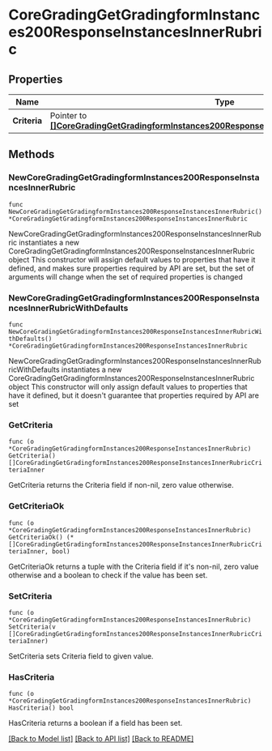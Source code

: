 # CoreGradingGetGradingformInstances200ResponseInstancesInnerRubric

## Properties

Name | Type | Description | Notes
------------ | ------------- | ------------- | -------------
**Criteria** | Pointer to [**[]CoreGradingGetGradingformInstances200ResponseInstancesInnerRubricCriteriaInner**](CoreGradingGetGradingformInstances200ResponseInstancesInnerRubricCriteriaInner.md) |  | [optional] 

## Methods

### NewCoreGradingGetGradingformInstances200ResponseInstancesInnerRubric

`func NewCoreGradingGetGradingformInstances200ResponseInstancesInnerRubric() *CoreGradingGetGradingformInstances200ResponseInstancesInnerRubric`

NewCoreGradingGetGradingformInstances200ResponseInstancesInnerRubric instantiates a new CoreGradingGetGradingformInstances200ResponseInstancesInnerRubric object
This constructor will assign default values to properties that have it defined,
and makes sure properties required by API are set, but the set of arguments
will change when the set of required properties is changed

### NewCoreGradingGetGradingformInstances200ResponseInstancesInnerRubricWithDefaults

`func NewCoreGradingGetGradingformInstances200ResponseInstancesInnerRubricWithDefaults() *CoreGradingGetGradingformInstances200ResponseInstancesInnerRubric`

NewCoreGradingGetGradingformInstances200ResponseInstancesInnerRubricWithDefaults instantiates a new CoreGradingGetGradingformInstances200ResponseInstancesInnerRubric object
This constructor will only assign default values to properties that have it defined,
but it doesn't guarantee that properties required by API are set

### GetCriteria

`func (o *CoreGradingGetGradingformInstances200ResponseInstancesInnerRubric) GetCriteria() []CoreGradingGetGradingformInstances200ResponseInstancesInnerRubricCriteriaInner`

GetCriteria returns the Criteria field if non-nil, zero value otherwise.

### GetCriteriaOk

`func (o *CoreGradingGetGradingformInstances200ResponseInstancesInnerRubric) GetCriteriaOk() (*[]CoreGradingGetGradingformInstances200ResponseInstancesInnerRubricCriteriaInner, bool)`

GetCriteriaOk returns a tuple with the Criteria field if it's non-nil, zero value otherwise
and a boolean to check if the value has been set.

### SetCriteria

`func (o *CoreGradingGetGradingformInstances200ResponseInstancesInnerRubric) SetCriteria(v []CoreGradingGetGradingformInstances200ResponseInstancesInnerRubricCriteriaInner)`

SetCriteria sets Criteria field to given value.

### HasCriteria

`func (o *CoreGradingGetGradingformInstances200ResponseInstancesInnerRubric) HasCriteria() bool`

HasCriteria returns a boolean if a field has been set.


[[Back to Model list]](../README.md#documentation-for-models) [[Back to API list]](../README.md#documentation-for-api-endpoints) [[Back to README]](../README.md)


